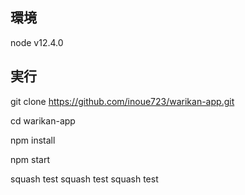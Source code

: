 ## 環境
node v12.4.0

## 実行
git clone https://github.com/inoue723/warikan-app.git

cd warikan-app

npm install

npm start

squash test
squash test
squash test
